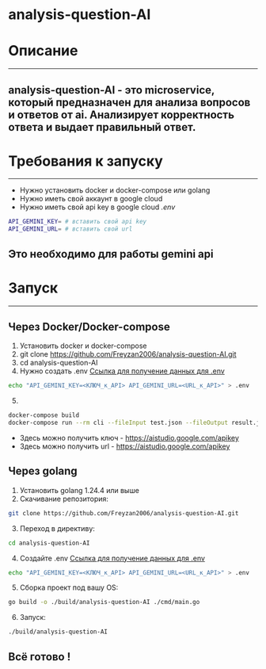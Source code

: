 # analysis-question-AI

# Описание
-----------------------------------------
analysis-question-AI - это microservice, который предназначен для анализа вопросов и ответов от ai.
Анализирует корректность ответа и выдает правильный ответ.
-----------------------------------------

# Требования к запуску
-----------------------------------------
* Нужно установить docker и docker-compose или golang
* Нужно иметь свой аккаунт в google cloud
* Нужно иметь свой api key в google cloud
*.env*
```bash 
API_GEMINI_KEY= # вставить свой api key
API_GEMINI_URL= # вставить свой url
```
Это необходимо для работы gemini api
-----------------------------------------

# Запуск
-----------------------------------------

## Через Docker/Docker-compose
1. Установить docker и docker-compose
2. git clone https://github.com/Freyzan2006/analysis-question-AI.git 
3. cd analysis-question-AI
4. Нужно создать .env [Ссылка для получение данных для .env](https://aistudio.google.com/apikey)
```bash
echo "API_GEMINI_KEY=<КЛЮЧ_к_API> API_GEMINI_URL=<URL_к_API>" > .env
```
5. 
```bash
docker-compose build
docker-compose run --rm cli --fileInput test.json --fileOutput result.json
```
* Здесь можно получить ключ - https://aistudio.google.com/apikey
* Здесь можно получить url - https://aistudio.google.com/apikey

## Через golang
1. Установить golang 1.24.4 или выше
2. Скачивание репозитория:
```bash
git clone https://github.com/Freyzan2006/analysis-question-AI.git
```

3. Переход в директиву:
```bash
cd analysis-question-AI
```

4. Создайте .env [Ссылка для получение данных для .env](https://aistudio.google.com/apikey)
```bash
echo "API_GEMINI_KEY=<КЛЮЧ_к_API> API_GEMINI_URL=<URL_к_API>" > .env
```

5. Сборка проект под вашу OS:
```bash
go build -o ./build/analysis-question-AI ./cmd/main.go
```

6. Запуск:
```bash
./build/analysis-question-AI
```

Всё готово !
-----------------------------------------
